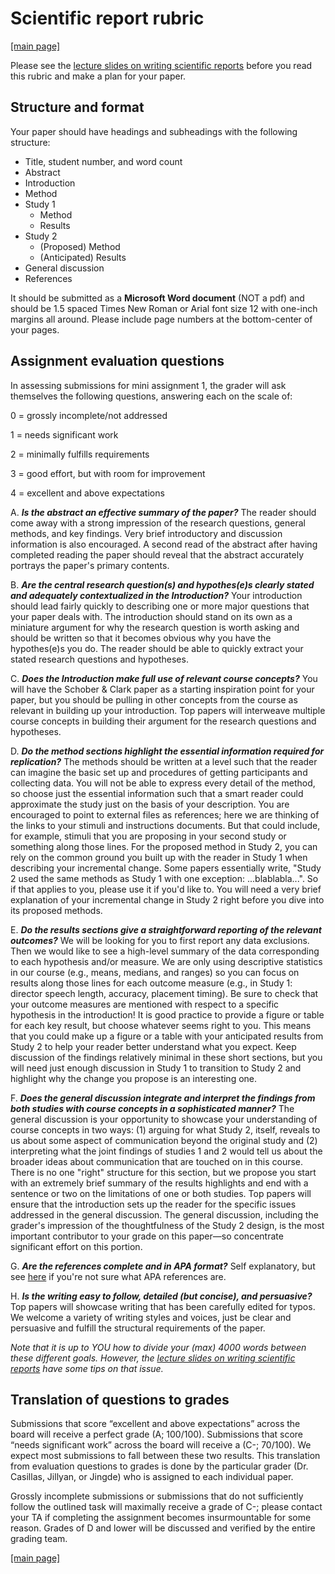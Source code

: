 # Scientific report rubric

[[main page]](../casillas-hli-spring2022-syllabus/)

Please see the [lecture slides on writing scientific reports](https://docs.google.com/presentation/d/1LHTzJKN9NuFEaAPJd_g50GUW9P7hcx0R0Pf_qrfZCzc/edit?usp=sharing) before you read this rubric and make a plan for your paper.

## Structure and format

Your paper should have headings and subheadings with the following structure:

* Title, student number, and word count
* Abstract
* Introduction
* Method
* Study 1
	* Method
	* Results
* Study 2
	* (Proposed) Method
	* (Anticipated) Results
* General discussion
* References

It should be submitted as a **Microsoft Word document** (NOT a pdf) and should be 1.5 spaced Times New Roman or Arial font size 12 with one-inch margins all around. Please include page numbers at the bottom-center of your pages.

## Assignment evaluation questions

In assessing submissions for mini assignment 1, the grader will ask themselves the following questions, answering each on the scale of:

0 = grossly incomplete/not addressed

1 = needs significant work

2 = minimally fulfills requirements

3 = good effort, but with room for improvement

4 = excellent and above expectations

A. _**Is the abstract an effective summary of the paper?**_ The reader should come away with a strong impression of the research questions, general methods, and key findings. Very brief introductory and discussion information is also encouraged. A second read of the abstract after having completed reading the paper should reveal that the abstract accurately portrays the paper's primary contents.

B. _**Are the central research question(s) and hypothes(e)s clearly stated and adequately contextualized in the Introduction?**_ Your introduction should lead fairly quickly to describing one or more major questions that your paper deals with. The introduction should stand on its own as a miniature argument for why the research question is worth asking and should be written so that it becomes obvious why you have the hypothes(e)s you do. The reader should be able to quickly extract your stated research questions and hypotheses.

C. _**Does the Introduction make full use of relevant course concepts?**_ You will have the Schober & Clark paper as a starting inspiration point for your paper, but you should be pulling in other concepts from the course as relevant in building up your introduction. Top papers will interweave multiple course concepts in building their argument for the research questions and hypotheses.

D. _**Do the method sections highlight the essential information required for replication?**_ The methods should be written at a level such that the reader can imagine the basic set up and procedures of getting participants and collecting data. You will not be able to express every detail of the method, so choose just the essential information such that a smart reader could approximate the study just on the basis of your description. You are encouraged to point to external files as references; here we are thinking of the links to your stimuli and instructions documents. But that could include, for example, stimuli that you are proposing in your second study or something along those lines. For the proposed method in Study 2, you can rely on the common ground you built up with the reader in Study 1 when describing your incremental change. Some papers essentially write, "Study 2 used the same methods as Study 1 with one exception: ...blablabla...". So if that applies to you, please use it if you'd like to. You will need a very brief explanation of your incremental change in Study 2 right before you dive into its proposed methods.

E. _**Do the results sections give a straightforward reporting of the relevant outcomes?**_ We will be looking for you to first report any data exclusions. Then we would like to see a high-level summary of the data corresponding to each hypothesis and/or measure. We are only using descriptive statistics in our course (e.g., means, medians, and ranges) so you can focus on results along those lines for each outcome measure (e.g., in Study 1: director speech length, accuracy, placement timing). Be sure to check that your outcome measures are mentioned with respect to a specific hypothesis in the introduction! It is good practice to provide a figure or table for each key result, but choose whatever seems right to you. This means that you could make up a figure or a table with your anticipated results from Study 2 to help your reader better understand what you expect. Keep discussion of the findings relatively minimal in these short sections, but you will need just enough discussion in Study 1 to transition to Study 2 and highlight why the change you propose is an interesting one.

F. _**Does the general discussion integrate and interpret the findings from both studies with course concepts in a sophisticated manner?**_ The general discussion is your opportunity to showcase your understanding of course concepts in two ways: (1) arguing for what Study 2, itself, reveals to us about some aspect of communication beyond the original study and (2) interpreting what the joint findings of studies 1 and 2 would tell us about the broader ideas about communication that are touched on in this course. There is no one "right" structure for this section, but we propose you start with an extremely brief summary of the results highlights and end with a sentence or two on the limitations of one or both studies. Top papers will ensure that the introduction sets up the reader for the specific issues addressed in the general discussion. The general discussion, including the grader's impression of the thoughtfulness of the Study 2 design, is the most important contributor to your grade on this paper—so concentrate significant effort on this portion.

G. _**Are the references complete and in APA format?**_ Self explanatory, but see [here](https://owl.purdue.edu/owl/research_and_citation/apa_style/apa_formatting_and_style_guide/in_text_citations_the_basics.html) if you're not sure what APA references are.

H. _**Is the writing easy to follow, detailed (but concise), and persuasive?**_ Top papers will showcase writing that has been carefully edited for typos. We welcome a variety of writing styles and voices, just be clear and persuasive and fulfill the structural requirements of the paper.

_Note that it is up to YOU how to divide your (max) 4000 words between these different goals. However, the [lecture slides on writing scientific reports](https://docs.google.com/presentation/d/1LHTzJKN9NuFEaAPJd_g50GUW9P7hcx0R0Pf_qrfZCzc/edit?usp=sharing) have some tips on that issue._

## Translation of questions to grades

Submissions that score “excellent and above expectations” across the board will receive a perfect grade (A; 100/100). Submissions that score “needs significant work” across the board will receive a (C-; 70/100). We expect most submissions to fall between these two results. This translation from evaluation questions to grades is done by the particular grader (Dr. Casillas, Jillyan, or Jingde) who is assigned to each individual paper.

Grossly incomplete submissions or submissions that do not sufficiently follow the outlined task will maximally receive a grade of C-; please contact your TA if completing the assignment becomes insurmountable for some reason. Grades of D and lower will be discussed and verified by the entire grading team.

[[main page]](../casillas-hli-spring2022-syllabus/)
